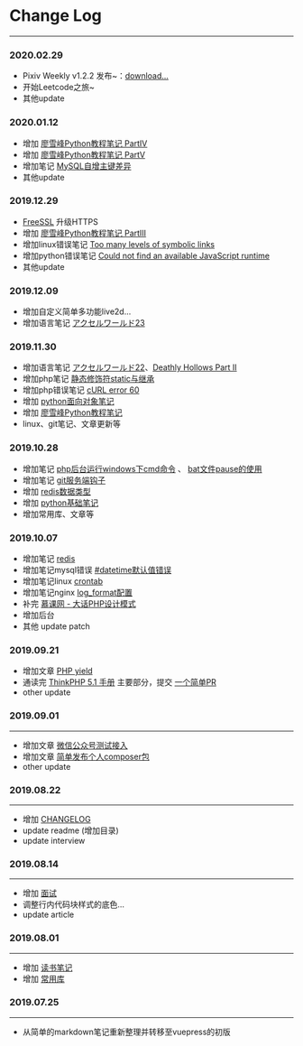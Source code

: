 # Change Log
---------------
### 2020.02.29
* Pixiv Weekly v1.2.2 发布~：[download...](https://media.yuzu-hime.fun/pixiv_weekly.v1.2.2.apk)
* 开始Leetcode之旅~
* 其他update

### 2020.01.12
* 增加 [廖雪峰Python教程笔记 PartIV](/book/liaoxuefeng_python_4.html)
* 增加 [廖雪峰Python教程笔记 PartV](/book/liaoxuefeng_python_5.html)
* 增加笔记 [MySQL自增主键差异](/mysql/#关于自增主键)
* 其他update

### 2019.12.29
* [FreeSSL](https://freessl.cn/) 升级HTTPS
* 增加 [廖雪峰Python教程笔记 PartIII](/book/liaoxuefeng_python_3.html)
* 增加linux错误笔记 [Too many levels of symbolic links](/linux/error.html#too-many-levels-of-symbolic-links)
* 增加python错误笔记 [Could not find an available JavaScript runtime](/python/error.html#could-not-find-an-available-javascript-runtime)
* 其他update

### 2019.12.09
* 增加自定义简单多功能live2d...
* 增加语言笔记 [アクセルワールド23](/language/accel_world_23.html)

### 2019.11.30
* 增加语言笔记 [アクセルワールド22](/language/accel_world_22.html)、[Deathly Hollows Part II](/language/Deathly_Hollows_Part_II.html)
* 增加php笔记 [静态修饰符static与继承](/php/static_and_inherit.html)
* 增加php错误笔记 [cURL error 60](/php/error.html#curl-error-60-ssl-certificate-problem)
* 增加 [python面向对象笔记](/book/weixi_python_oop.html)
* 增加 [廖雪峰Python教程笔记](/book/liaoxuefeng_python_1.html)
* linux、git笔记、文章更新等

### 2019.10.28
* 增加笔记 [php后台运行windows下cmd命令](/other/note.html#php后台运行windows下cmd命令) 、 [bat文件pause的使用](/other/note.html#windows-bat文件使用-pause)
* 增加笔记 [git服务端钩子](/git/note.html#服务端钩子)
* 增加 [redis数据类型](/php/redis.html#数据类型)
* 增加 [python基础笔记](/book/weixi_python.html)
* 增加常用库、文章等

### 2019.10.07
* 增加笔记 [redis](/php/redis.html)
* 增加笔记mysql错误 [#datetime默认值错误](/mysql/error.html#datetime默认值错误)
* 增加笔记linux [crontab](/linux/note.html#crontab)
* 增加笔记nginx [log_format配置](/php/nginx.html#日志格式log-format配置示例)
* 补完 [慕课网 - 大话PHP设计模式](https://www.imooc.com/learn/236)
* 增加后台
* 其他 update patch

### 2019.09.21
* 增加文章 [PHP yield](/php/php_yield.html)
* 通读完 [ThinkPHP 5.1 手册](https://www.kancloud.cn/manual/thinkphp5_1/353946) 主要部分，提交 [一个简单PR](https://github.com/top-think/framework/pull/2005)
* other update

### 2019.09.01
---------------
* 增加文章 [微信公众号测试接入](/php/wx_test.html)
* 增加文章 [简单发布个人composer包](/php/composer_publish.html)
* other update

### 2019.08.22
---------------
* 增加 [CHANGELOG](/changelog)
* update readme (增加目录)
* update interview

### 2019.08.14
---------------
* 增加 [面试](/php/interview.html)
* 调整行内代码块样式的底色...
* update article

### 2019.08.01
---------------
* 增加 [读书笔记](/book/modern_php.html)
* 增加 [常用库](/repo)

### 2019.07.25
---------------
* 从简单的markdown笔记重新整理并转移至vuepress的初版